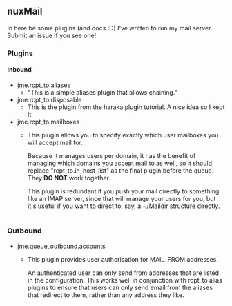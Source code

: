 nuxMail
-----

In here be some plugins (and docs :D) I've written to run my mail server. Submit an issue if you see one!

### Plugins

#### Inbound
* jme.rcpt_to.aliases
    * "This is a simple aliases plugin that allows chaining."
* jme.rcpt_to.disposable
    * This is the plugin from the haraka plugin tutorial. A nice idea so I kept it.
* jme.rcpt_to.mailboxes
    * This plugin allows you to specify exactly which user mailboxes you will accept mail for.
        
        Because it manages users per domain, it has the benefit of managing which domains
        you accept mail to as well, so it should replace "rcpt_to.in_host_list" as the final plugin
        before the queue. They **DO NOT** work together.

        This plugin is redundant if you push your mail directly to something like an IMAP server, since that will manage your users for you, but it's useful if you want to direct to, say, a ~/Maildir structure directly.
#
### Outbound
* jme.queue_outbound.accounts
    * This plugin provides user authorisation for MAIL_FROM addresses.
       
        An authenticated user can only send from addresses that are listed in the configuration.
        This works well in conjunction with rcpt_to alias plugins to ensure that users can only
        send email from the aliases that redirect to them, rather than any address they like.
